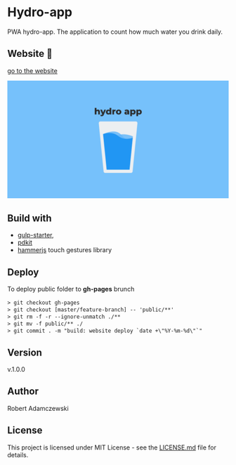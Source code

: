 # Hydro-app

PWA hydro-app. The application to count how much water you drink daily.

## Website 🚀

[go to the website](https://rogreyroom.github.io/hydro-app/)

![my local storage notebook ready website screen](public/assets/images/cover.png)

## Build with

- [gulp-starter](https://github.com/rogreyroom/gulp-starter),
- [pdkit](https://pdkit.co/)
- [hammerjs](https://hammerjs.github.io/) touch gestures library

## Deploy

To deploy public folder to **gh-pages** brunch

```git
> git checkout gh-pages
> git checkout [master/feature-branch] -- 'public/**'
> git rm -f -r --ignore-unmatch ./**
> git mv -f public/** ./
> git commit . -m "build: website deploy `date +\"%Y-%m-%d\"`"
```

## Version

v.1.0.0

## Author

Robert Adamczewski

## License

This project is licensed under MIT License - see the [LICENSE.md](./LICENSE.md) file for details.
